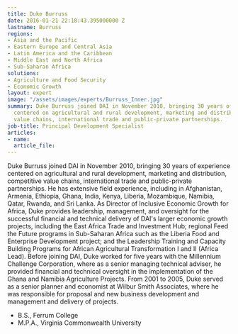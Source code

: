 ```yaml
---
title: Duke Burruss
date: 2016-01-21 22:18:43.395000000 Z
lastname: Burruss
regions:
- Asia and the Pacific
- Eastern Europe and Central Asia
- Latin America and the Caribbean
- Middle East and North Africa
- Sub-Saharan Africa
solutions:
- Agriculture and Food Security
- Economic Growth
layout: expert
image: "/assets/images/experts/Burruss_Inner.jpg"
summary: Duke Burruss joined DAI in November 2010, bringing 30 years of experience
  centered on agricultural and rural development, marketing and distribution, competitive
  value chains, international trade and public-private partnerships.
job-title: Principal Development Specialist
articles:
- name: 
  article_file: 
---
```


Duke Burruss joined DAI in November 2010, bringing 30 years of experience centered on agricultural and rural development, marketing and distribution, competitive value chains, international trade and public-private partnerships. He has extensive field experience, including in Afghanistan, Armenia, Ethiopia, Ghana, India, Kenya, Liberia, Mozambique, Namibia, Qatar, Rwanda, and Sri Lanka. As Director of Inclusive Economic Growth for Africa, Duke provides leadership, management, and oversight for the successful financial and technical delivery of DAI's larger economic growth projects, including the East Africa Trade and Investment Hub; regional Feed the Future programs in Sub-Saharan Africa such as the Liberia Food and Enterprise Development project; and the Leadership Training and Capacity Building Programs for African Agricultural Transformation I and II (Africa Lead). Before joining DAI, Duke worked for five years with the Millennium Challenge Corporation, where as a senior managing technical adviser, he provided financial and technical oversight in the implementation of the Ghana and Namibia Agriculture Projects. From 2001 to 2005, Duke served as a senior planner and economist at Wilbur Smith Associates, where he was responsible for proposal and new business development and management and delivery of projects.

* B.S., Ferrum College
* M.P.A., Virginia Commonwealth University
